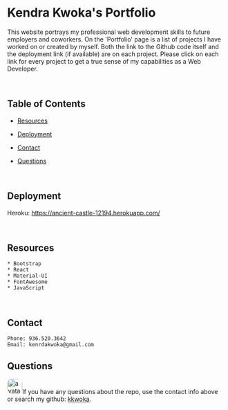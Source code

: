 # Kendra Kwoka's Portfolio
This website portrays my professional web development skills to future employers and coworkers. On the 'Portfolio' page is a list of projects I have worked on or created by myself. Both the link to the Github code itself and the deployment link (if available) are on each project. Please click on each link for every project to get a true sense of my capabilities as a Web Developer.

<br>

  
## Table of Contents ​
* [Resources](#Resources)
​  ​  ​
* [Deployment](#Deployment)
​
* [Contact](#Contact)

* [Questions](#Questions)



<br>

## Deployment
Heroku: https://ancient-castle-12194.herokuapp.com/

<br>

## Resources
    * Bootstrap
    * React
    * Material-UI
    * FontAwesome
    * JavaScript

<br>

  ## Contact
  ```
  Phone: 936.520.3642
  Email: kenrdakwoka@gmail.com
  ```

  
 ## Questions
  ​
  <img src="https://avatars3.githubusercontent.com/u/57764303?v=4" alt="avatar" style="border-radius: 10px" width="35" />
  ​
  If you have any questions about the repo, use the contact info above or search my github: [kkwoka](https://github.com/kkwoka).